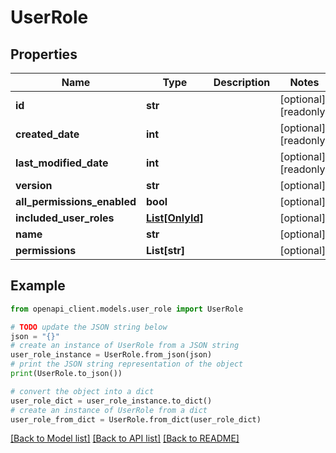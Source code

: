 # UserRole


## Properties

Name | Type | Description | Notes
------------ | ------------- | ------------- | -------------
**id** | **str** |  | [optional] [readonly] 
**created_date** | **int** |  | [optional] [readonly] 
**last_modified_date** | **int** |  | [optional] [readonly] 
**version** | **str** |  | [optional] 
**all_permissions_enabled** | **bool** |  | [optional] 
**included_user_roles** | [**List[OnlyId]**](OnlyId.md) |  | [optional] 
**name** | **str** |  | [optional] 
**permissions** | **List[str]** |  | [optional] 

## Example

```python
from openapi_client.models.user_role import UserRole

# TODO update the JSON string below
json = "{}"
# create an instance of UserRole from a JSON string
user_role_instance = UserRole.from_json(json)
# print the JSON string representation of the object
print(UserRole.to_json())

# convert the object into a dict
user_role_dict = user_role_instance.to_dict()
# create an instance of UserRole from a dict
user_role_from_dict = UserRole.from_dict(user_role_dict)
```
[[Back to Model list]](../README.md#documentation-for-models) [[Back to API list]](../README.md#documentation-for-api-endpoints) [[Back to README]](../README.md)


